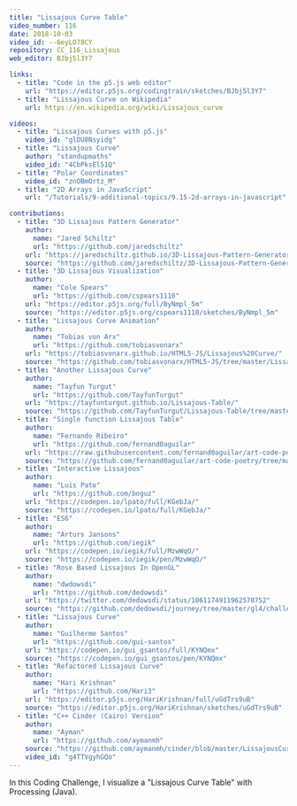 ```yaml
---
title: "Lissajous Curve Table"
video_number: 116
date: 2018-10-03
video_id: --6eyLO78CY
repository: CC_116_Lissajous
web_editor: BJbj5l3Y7

links:
  - title: "Code in the p5.js web editor"
    url: "https://editor.p5js.org/codingtrain/sketches/BJbj5l3Y7"
  - title: "Lissajous Curve on Wikipedia"
    url: https://en.wikipedia.org/wiki/Lissajous_curve

videos:
  - title: "Lissajous Curves with p5.js"
    video_id: "glDU8Nsyidg"
  - title: "Lissajous Curve"
    author: "standupmaths"
    video_id: "4CbPksEl51Q"
  - title: "Polar Coordinates"
    video_id: "znOBmOrtz_M"
  - title: "2D Arrays in JavaScript"
    url: "/Tutorials/9-additional-topics/9.15-2d-arrays-in-javascript"

contributions:
  - title: "3D Lissajous Pattern Generator"
    author:
      name: "Jared Schiltz"
      url: "https://github.com/jaredschiltz"
    url: "https://jaredschiltz.github.io/3D-Lissajous-Pattern-Generator/"
    source: "https://github.com/jaredschiltz/3D-Lissajous-Pattern-Generator"
  - title: "3D Lissajous Visualization"
    author:
      name: "Cole Spears"
      url: "https://github.com/cspears1110"
    url: "https://editor.p5js.org/full/ByNmpl_5m"
    source: "https://editor.p5js.org/cspears1110/sketches/ByNmpl_5m"
  - title: "Lissajous Curve Animation"
    author:
      name: "Tobias von Arx"
      url: "https://github.com/tobiasvonarx"
    url: "https://tobiasvonarx.github.io/HTML5-JS/Lissajous%20Curve/"
    source: "https://github.com/tobiasvonarx/HTML5-JS/tree/master/Lissajous%20Curve"
  - title: "Another Lissajous Curve"
    author:
      name: "Tayfun Turgut"
      url: "https://github.com/TayfunTurgut"
    url: "https://tayfunturgut.github.io/Lissajous-Table/"
    source: "https://github.com/TayfunTurgut/Lissajous-Table/tree/master"
  - title: "Single function Lissajous Table"
    author:
      name: "Fernando Ribeiro"
      url: "https://github.com/fernand0aguilar"
    url: "https://raw.githubusercontent.com/fernand0aguilar/art-code-poetry/master/Processing/Lissajous_Curve_Table/lissajous063.png"
    source: "https://github.com/fernand0aguilar/art-code-poetry/tree/master/Processing/Lissajous_Curve_Table"
  - title: "Interactive Lissajous"
    author:
      name: "Luis Pato"
      url: "https://github.com/boguz"
    url: "https://codepen.io/lpato/full/KGebJa/"
    source: "https://codepen.io/lpato/full/KGebJa/"
  - title: "ES6"
    author:
      name: "Arturs Jansons"
      url: "https://github.com/iegik"
    url: "https://codepen.io/iegik/full/MzwWqO/"
    source: "https://codepen.io/iegik/pen/MzwWqO/"
  - title: "Rose Based Lissajous In OpenGL"
    author:
      name: "dwdowsdi"
      url: "https://github.com/dedowsdi"
    url: "https://twitter.com/dedowsdi/status/1061174911962570752"
    source: "https://github.com/dedowsdi/journey/tree/master/gl4/challenge/lissajous"
  - title: "Lissajous Curve"
    author:
      name: "Guilherme Santos"
      url: "https://github.com/gui-santos"
    url: "https://codepen.io/gui_gsantos/full/KYNQmx"
    source: "https://codepen.io/gui_gsantos/pen/KYNQmx"
  - title: "Refactored Lissajous Curve"
    author:
      name: "Hari Krishnan"
      url: "https://github.com/Hari3"
    url: "https://editor.p5js.org/HariKrishnan/full/uGdTrs9uB"
    source: "https://editor.p5js.org/HariKrishnan/sketches/uGdTrs9uB"
  - title: "C++ Cinder (Cairo) Version"
    author:
      name: "Ayman"
      url: "https://github.com/aymanmh"
    source: "https://github.com/aymanmh/cinder/blob/master/LissajousCurveTable"
    video_id: "g4TTVgyhGQo"
---
```


In this Coding Challenge, I visualize a "Lissajous Curve Table" with Processing (Java).
